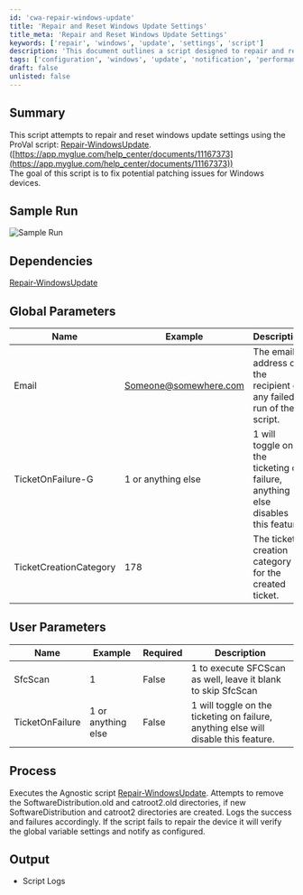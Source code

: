 ```yaml
---
id: 'cwa-repair-windows-update'
title: 'Repair and Reset Windows Update Settings'
title_meta: 'Repair and Reset Windows Update Settings'
keywords: ['repair', 'windows', 'update', 'settings', 'script']
description: 'This document outlines a script designed to repair and reset Windows update settings, aiming to resolve potential patching issues on Windows devices. It details the script’s dependencies, global and user parameters, process, and expected output, including logging of success and failures.'
tags: ['configuration', 'windows', 'update', 'notification', 'performance', 'software']
draft: false
unlisted: false
---
```

## Summary

This script attempts to repair and reset windows update settings using the ProVal script: [Repair-WindowsUpdate](https://proval.itglue.com/DOC-5078775). ([https://app.myglue.com/help_center/documents/11167373](https://app.myglue.com/help_center/documents/11167373))  
The goal of this script is to fix potential patching issues for Windows devices.

## Sample Run

![Sample Run](5078775/docs/11167374/images/15608730)

## Dependencies

[Repair-WindowsUpdate](https://proval.itglue.com/DOC-5078775-11167373)

## Global Parameters

| Name                      | Example                          | Description                                                                    |
|---------------------------|----------------------------------|--------------------------------------------------------------------------------|
| Email                     | [Someone@somewhere.com](mailto:Someone@somewhere.com) | The email address of the recipient of any failed run of the script.          |
| TicketOnFailure-G         | 1 or anything else               | 1 will toggle on the ticketing on failure, anything else disables this feature. |
| TicketCreationCategory     | 178                              | The ticket creation category for the created ticket.                          |

## User Parameters

| Name              | Example        | Required | Description                                                              |
|-------------------|----------------|----------|--------------------------------------------------------------------------|
| SfcScan           | 1              | False    | 1 to execute SFCScan as well, leave it blank to skip SfcScan          |
| TicketOnFailure   | 1 or anything else | False    | 1 will toggle on the ticketing on failure, anything else will disable this feature. |

## Process

Executes the Agnostic script [Repair-WindowsUpdate](https://proval.itglue.com/DOC-5078775-11167373). Attempts to remove the SoftwareDistribution.old and catroot2.old directories, if new SoftwareDistribution and catroot2 directories are created. Logs the success and failures accordingly. If the script fails to repair the device it will verify the global variable settings and notify as configured.

## Output

- Script Logs


